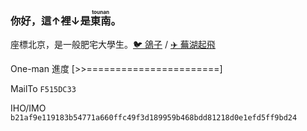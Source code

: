### 你好，這↑裡↓是<ruby>東南<rt>tounan</rt></ruby>。

座標北京<!--（大噓）-->，是一般肥宅大學生。[🐦 鴿子](https://twitter.com/ExpIntegralEi) / [✈️ 蕪湖起飛](https://t.me/GPLv3)

One-man 進度 \[>>=======================\]

MailTo `F515DC33`

<!-- `echo -n "→${SECRET}←" | sha256sum` -->

IHO/IMO `b21af9e119183b54771a660ffc49f3d189959b468bdd81218d0e1efd5ff9bd24`

<!--
**tounan/tounan** is a ✨ _special_ ✨ repository because its `README.md` (this file) appears on your GitHub profile.

Here are some ideas to get you started:

- 🔭 I’m currently working on ...
- 🌱 I’m currently learning ...
- 👯 I’m looking to collaborate on ...
- 🤔 I’m looking for help with ...
- 💬 Ask me about ...
- 📫 How to reach me: ...
- 😄 Pronouns: ...
- ⚡ Fun fact: ...
-->
